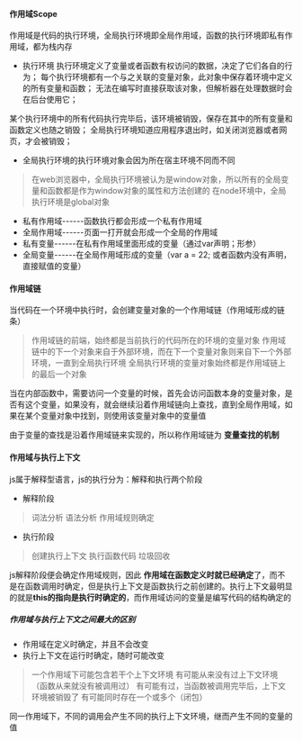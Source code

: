 #### 作用域Scope
作用域是代码的执行环境，全局执行环境即全局作用域，函数的执行环境即私有作用域，都为栈内存
* 执行环境
执行环境定义了变量或者函数有权访问的数据，决定了它们各自的行为；
每个执行环境都有一个与之关联的变量对象，此对象中保存着环境中定义的所有变量和函数；
无法在编写时直接获取该对象，但解析器在处理数据时会在后台使用它；

某个执行环境中的所有代码执行完毕后，该环境被销毁，保存在其中的所有变量和函数定义也随之销毁；
全局执行环境知道应用程序退出时，如关闭浏览器或者网页，才会被销毁；

* 全局执行环境的执行环境对象会因为所在宿主环境不同而不同
> 在web浏览器中，全局执行环境被认为是window对象，所以所有的全局变量和函数都是作为window对象的属性和方法创建的
> 在node环境中，全局执行环境是global对象

* 私有作用域------函数执行都会形成一个私有作用域
* 全局作用域------页面一打开就会形成一个全局的作用域
* 私有变量------在私有作用域里面形成的变量（通过var声明；形参）
* 全局变量------在全局作用域形成的变量（var a = 22; 或者函数内没有声明，直接赋值的变量）

#### 作用域链
当代码在一个环境中执行时，会创建变量对象的一个作用域链（作用域形成的链条）
> 作用域链的前端，始终都是当前执行的代码所在的环境的变量对象
> 作用域链中的下一个对象来自于外部环境，而在下一个变量对象则来自下一个外部环境，一直到全局执行环境
> 全局执行环境的变量对象始终都是作用域链上的最后一个对象

当在内部函数中，需要访问一个变量的时候，首先会访问函数本身的变量对象，是否有这个变量，如果没有，就会继续沿着作用域链向上查找，直到全局作用域，如果在某个变量对象中找到，则使用该变量对象中的变量值

由于变量的查找是沿着作用域链来实现的，所以称作用域链为 **变量查找的机制**


#### 作用域与执行上下文
js属于解释型语言，js的执行分为：解释和执行两个阶段
* 解释阶段
> 词法分析
> 语法分析
> 作用域规则确定

* 执行阶段
> 创建执行上下文
> 执行函数代码
> 垃圾回收

js解释阶段便会确定作用域规则，因此 **作用域在函数定义时就已经确定**了，而不是在函数调用时确定，但是执行上下文是函数执行之前创建的。执行上下文最明显的就是**this的指向是执行时确定的**，而作用域访问的变量是编写代码的结构确定的

##### 作用域与执行上下文之间最大的区别
* 作用域在定义时确定，并且不会改变
* 执行上下文在运行时确定，随时可能改变
> 一个作用域下可能包含若干个上下文环境
> 有可能从来没有过上下文环境（函数从来就没有被调用过）
> 有可能有过，当函数被调用完毕后，上下文环境被销毁了
> 有可能同时存在一个或多个（闭包）

同一作用域下，不同的调用会产生不同的执行上下文环境，继而产生不同的变量的值